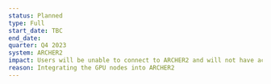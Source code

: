 ```yaml
---
status: Planned
type: Full
start_date: TBC
end_date: 
quarter: Q4 2023
system: ARCHER2
impact: Users will be unable to connect to ARCHER2 and will not have access to data on ARCHER2   
reason: Integrating the GPU nodes into ARCHER2
---
```


